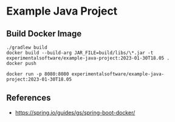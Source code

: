 # Example Java Project

## Build Docker Image

```
./gradlew build
docker build --build-arg JAR_FILE=build/libs/\*.jar -t experimentalsoftware/example-java-project:2023-01-30T18.05 .
docker push
```

```
docker run -p 8080:8080 experimentalsoftware/example-java-project:2023-01-30T18.05
```

## References

- https://spring.io/guides/gs/spring-boot-docker/

